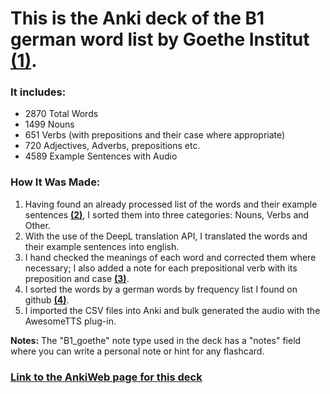 # This is the Anki deck of the B1 german word list by Goethe Institut **[(1)](https://www.goethe.de/pro/relaunch/prf/en/Goethe-Zertifikat_B1_Wortliste.pdf)**.

### It includes:
- 2870 Total Words
- 1499 Nouns
- 651 Verbs (with prepositions and their case where appropriate)
- 720 Adjectives, Adverbs, prepositions etc.
- 4589 Example Sentences with Audio

### How It Was Made:
1. Having found an already processed list of the words and their example sentences **[(2)](https://wejn.org/2023/12/extracting-data-from-goethe-zertifikat-b1-wortliste/#solution)**, I sorted them into three categories: Nouns, Verbs and Other.
2. With the use of the DeepL translation API, I translated the words and their example sentences into english.
3. I hand checked the meanings of each word and corrected them where necessary; I also added a note for each prepositional verb with its preposition and case **[(3)](http://deutsch.ie/german-grammar/german-exercises/german-verbs/game-verbs-with-prepositions)**.
4. I sorted the words by a german words by frequency list I found on github **[(4)](https://github.com/hermitdave/FrequencyWords/blob/master/content/2018/de/de_50k.txt)**.
5. I imported the CSV files into Anki and bulk generated the audio with the AwesomeTTS plug-in.

**Notes:** The "B1_goethe" note type used in the deck has a "notes" field where you can write a personal note or hint for any flashcard.

### [Link to the AnkiWeb page for this deck](https://ankiweb.net/shared/info/1388389436?cb=1729410219051)
